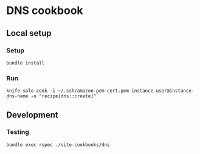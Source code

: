 # DNS cookbook

## Local setup

### Setup

```
bundle install
```

### Run

```
knife solo cook -i ~/.ssh/amazon-pem-cert.pem instance-user@instance-dns-name -o "recipe[dns::create]"
```

## Development

### Testing

```
bundle exec rspec ./site-cookbooks/dns
```
